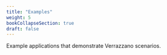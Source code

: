 ```yaml
---
title: "Examples"
weight: 5
bookCollapseSection: true
draft: false
---
```


Example applications that demonstrate Verrazzano scenarios.
